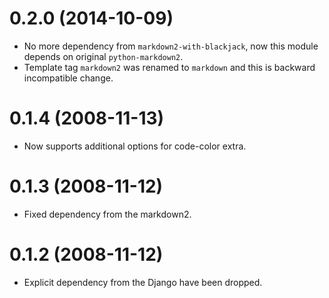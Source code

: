 0.2.0 (2014-10-09)
==================

* No more dependency from `markdown2-with-blackjack`, now
  this module depends on original `python-markdown2`.
* Template tag `markdown2` was renamed to `markdown` and
  this is backward incompatible change.

0.1.4 (2008-11-13)
==================

* Now supports additional options for code-color extra.

0.1.3 (2008-11-12)
==================

* Fixed dependency from the markdown2.

0.1.2 (2008-11-12)
==================

* Explicit dependency from the Django have been dropped.